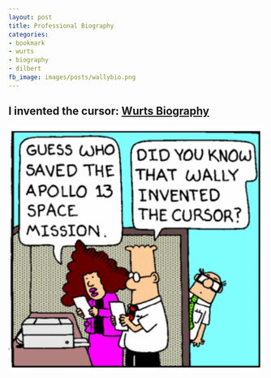 ```yaml
---
layout: post
title: Professional Biography
categories:
- bookmark
- wurts
- biography
- dilbert
fb_image: images/posts/wallybio.png
---
```


## I invented the cursor: [Wurts Biography](http://wurts.com/about/professionals.php?professional_id=82)

[![Wally](/images/posts/wallybio.png)](http://dilbert.com/strips/comic/1996-01-13/)


